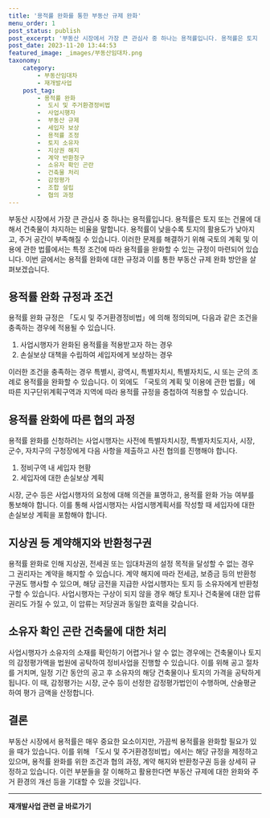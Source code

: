 ```yaml
---
title: '용적률 완화를 통한 부동산 규제 완화'
menu_order: 1
post_status: publish
post_excerpt: '부동산 시장에서 가장 큰 관심사 중 하나는 용적률입니다. 용적률은 토지 또는 건물에 대해서 건축물이 차지하는 비율을 말합니다. 용적률이 낮을수록 토지의 활용도가 낮아지고, 주거 공간이 부족해질 수 있습니다. 이러한 문제를 해결하기 위해 국토의 계획 및 이용에 관한 법률에서는 특정 조건에 따라 용적률을 완화할 수 있는 규정이 마련되어 있습니다. 이번 글에서는 용적률 완화에 대한 규정과 이를 통한 부동산 규제 완화 방안을 살펴보겠습니다.'
post_date: 2023-11-20 13:44:53
featured_image: _images/부동산임대차.png
taxonomy:
    category:
        - 부동산임대차
        - 재개발사업
    post_tag:
        - 용적률 완화
        -  도시 및 주거환경정비법
        -  사업시행자
        -  부동산 규제
        -  세입자 보상
        -  용적률 조정
        -  토지 소유자
        -  지상권 해지
        -  계약 반환청구
        -  소유자 확인 곤란
        -  건축물 처리
        -  감정평가
        -  조합 설립
        -  협의 과정
---
```



부동산 시장에서 가장 큰 관심사 중 하나는 용적률입니다. 용적률은 토지 또는 건물에 대해서 건축물이 차지하는 비율을 말합니다. 용적률이 낮을수록 토지의 활용도가 낮아지고, 주거 공간이 부족해질 수 있습니다. 이러한 문제를 해결하기 위해 국토의 계획 및 이용에 관한 법률에서는 특정 조건에 따라 용적률을 완화할 수 있는 규정이 마련되어 있습니다. 이번 글에서는 용적률 완화에 대한 규정과 이를 통한 부동산 규제 완화 방안을 살펴보겠습니다.

## 용적률 완화 규정과 조건

용적률 완화 규정은 「도시 및 주거환경정비법」에 의해 정의되며, 다음과 같은 조건을 충족하는 경우에 적용될 수 있습니다.

1. 사업시행자가 완화된 용적률을 적용받고자 하는 경우
2. 손실보상 대책을 수립하여 세입자에게 보상하는 경우

이러한 조건을 충족하는 경우 특별시, 광역시, 특별자치시, 특별자치도, 시 또는 군의 조례로 용적률을 완화할 수 있습니다. 이 외에도 「국토의 계획 및 이용에 관한 법률」에 따른 지구단위계획구역과 지역에 따라 용적률 규정을 중첩하여 적용할 수 있습니다.

## 용적률 완화에 따른 협의 과정

용적률 완화를 신청하려는 사업시행자는 사전에 특별자치시장, 특별자치도지사, 시장, 군수, 자치구의 구청장에게 다음 사항을 제출하고 사전 협의를 진행해야 합니다.

1. 정비구역 내 세입자 현황
2. 세입자에 대한 손실보상 계획

시장, 군수 등은 사업시행자의 요청에 대해 의견을 표명하고, 용적률 완화 가능 여부를 통보해야 합니다. 이를 통해 사업시행자는 사업시행계획서를 작성할 때 세입자에 대한 손실보상 계획을 포함해야 합니다.

## 지상권 등 계약해지와 반환청구권

용적률 완화로 인해 지상권, 전세권 또는 임대차권의 설정 목적을 달성할 수 없는 경우 그 권리자는 계약을 해지할 수 있습니다. 계약 해지에 따라 전세금, 보증금 등의 반환청구권도 행사할 수 있으며, 해당 금전을 지급한 사업시행자는 토지 등 소유자에게 반환청구할 수 있습니다. 사업시행자는 구상이 되지 않을 경우 해당 토지나 건축물에 대한 압류 권리도 가질 수 있고, 이 압류는 저당권과 동일한 효력을 갖습니다.

## 소유자 확인 곤란 건축물에 대한 처리

사업시행자가 소유자의 소재를 확인하기 어렵거나 알 수 없는 경우에는 건축물이나 토지의 감정평가액을 법원에 공탁하여 정비사업을 진행할 수 있습니다. 이를 위해 공고 절차를 거치며, 일정 기간 동안의 공고 후 소유자의 해당 건축물이나 토지의 가격을 공탁하게 됩니다. 이 때, 감정평가는 시장, 군수 등이 선정한 감정평가법인이 수행하며, 산술평균하여 평가 금액을 산정합니다.

## 결론

부동산 시장에서 용적률은 매우 중요한 요소이지만, 가끔씩 용적률을 완화할 필요가 있을 때가 있습니다. 이를 위해 「도시 및 주거환경정비법」에서는 해당 규정을 제정하고 있으며, 용적률 완화를 위한 조건과 협의 과정, 계약 해지와 반환청구권 등을 상세히 규정하고 있습니다. 이런 부분들을 잘 이해하고 활용한다면 부동산 규제에 대한 완화와 주거 환경의 개선 등을 기대할 수 있을 것입니다.
<!-- wp:separator -->
<hr class="wp-block-separator has-alpha-channel-opacity"/>
<!-- /wp:separator -->

<!-- wp:group {"backgroundColor":"base","layout":{"type":"constrained"}} -->
<div class="wp-block-group has-base-background-color has-background"><!-- wp:paragraph {"align":"center","fontSize":"medium"} -->
<p class="has-text-align-center has-large-font-size"><strong>재개발사업 관련 글 바로가기</strong></p>
<!-- /wp:paragraph -->


<!-- wp:latest-posts
{"categories":[{"id":27320,"count":19,"description":"","link":"https://uknowlaw.com/category/%ec%9e%ac%ea%b0%9c%eb%b0%9c%ec%82%ac%ec%97%85/","name":"재개발사업","slug":"재개발사업","taxonomy":"category","parent":0,"meta":[],"_links":{"self":[{"href":"https://uknowlaw.com/wp-json/wp/v2/categories/27320"}],"collection":[{"href":"https://uknowlaw.com/wp-json/wp/v2/categories"}],"about":[{"href":"https://uknowlaw.com/wp-json/wp/v2/taxonomies/category"}],"wp:post_type":[{"href":"https://uknowlaw.com/wp-json/wp/v2/posts?categories=27320"}],"curies":[{"name":"wp","href":"https://api.w.org/{rel}","templated":true}]}}],"postsToShow":100,"excerptLength":28,"postLayout":"grid","columns":2,"featuredImageAlign":"left","featuredImageSizeSlug":"large","fontSize":"small"} /--></div>
<!-- /wp:group -->